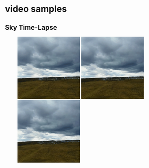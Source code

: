 # video samples
## Sky Time-Lapse
<figure>
<img src="/sky/sky1.gif" width=200/>
<img src="/sky/sky1.gif" width=200/>
<img src="/sky/sky1.gif"  width=200/>
</figure>

